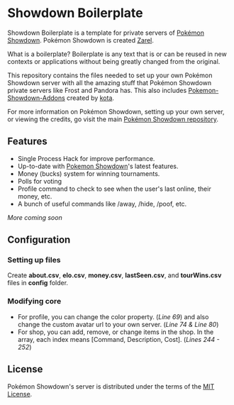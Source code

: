 Showdown Boilerplate
========================================================================

Showdown Boilerplate is a template for private servers of [Pokémon Showdown][1]. Pokémon Showdown is created [Zarel][2].

What is a boilerplate? Boilerplate is any text that is or can be reused in new contexts or applications without being greatly changed from the original.

This repository contains the files needed to set up your own Pokémon Showdown server with all the amazing stuff that Pokémon Showdown private servers like Frost and Pandora has. This also includes [Pokemon-Showdown-Addons][3] created by [kota][4].

For more information on Pokémon Showdown, setting up your own server, or viewing the credits, go visit the main [Pokémon Showdown repository][1].

  [1]: https://github.com/Zarel/Pokemon-Showdown
  [2]: https://github.com/Zarel
  [3]: https://github.com/kotarou3/Pokemon-Showdown-Addons
  [4]: https://github.com/kotarou3


Features
------------------------------------------------------------------------

* Single Process Hack for improve performance.
* Up-to-date with [Pokemon Showdown][1]'s latest features.
* Money (bucks) system for winning tournaments.
* Polls for voting
* Profile command to check to see when the user's last online, their money, etc.
* A bunch of useful commands like /away, /hide, /poof, etc.

_More coming soon_

Configuration
------------------------------------------------------------------------

### Setting up files

Create __about.csv__, __elo.csv__, __money.csv__, __lastSeen.csv__, and __tourWins.csv__ files in __config__ folder.

### Modifying core

* For profile, you can change the color property. (_Line 69_) and also change the custom avatar url to your own server. (_Line 74 & Line 80_)
* For shop, you can add, remove, or change items in the shop.
In the array, each index means [Command, Description, Cost]. (_Lines 244 - 252_)


License
------------------------------------------------------------------------

Pokémon Showdown's server is distributed under the terms of the [MIT License][5].

  [5]: https://github.com/Zarel/Pokemon-Showdown/blob/master/LICENSE